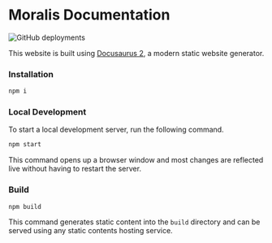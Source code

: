 # Moralis Documentation

![GitHub deployments](https://img.shields.io/github/deployments/MoralisWeb3/docs/production?label=vercel&logo=vercel&logoColor=white)

This website is built using [Docusaurus 2](https://docusaurus.io/), a modern static website generator.

### Installation

```sh
npm i
```

### Local Development

To start a local development server, run the following command.

```sh
npm start
```

This command opens up a browser window and most changes are reflected live without having to restart the server.

### Build

```sh
npm build
```

This command generates static content into the `build` directory and can be served using any static contents hosting service.
